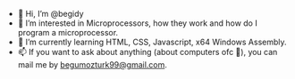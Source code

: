 - 👋 Hi, I’m @begidy
- 👀 I’m interested in Microprocessors, how they work and how do I program a microprocessor.
- 🌱 I’m currently learning HTML, CSS, Javascript, x64 Windows Assembly.
- 📫 If you want to ask about anything (about computers ofc 👀), you can mail me by begumozturk99@gmail.com.

<!---
begidy/begidy is a ✨ special ✨ repository because its `README.md` (this file) appears on your GitHub profile.
You can click the Preview link to take a look at your changes.
--->

